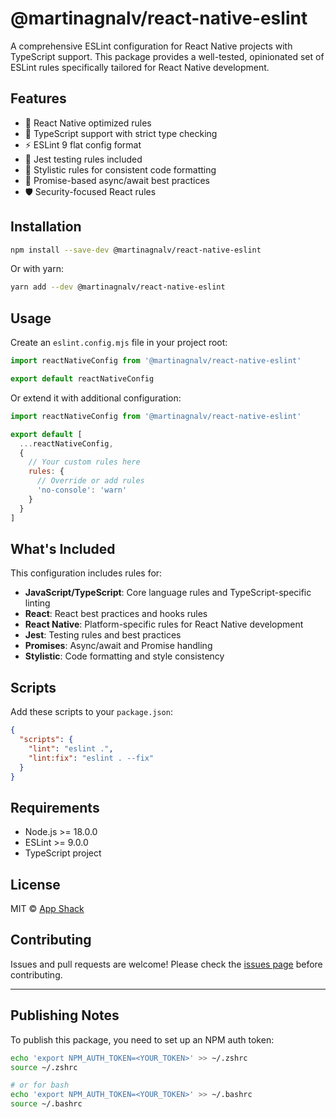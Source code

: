 # @martinagnalv/react-native-eslint

A comprehensive ESLint configuration for React Native projects with TypeScript support. This package provides a well-tested, opinionated set of ESLint rules specifically tailored for React Native development.

## Features

- 🚀 React Native optimized rules
- 📱 TypeScript support with strict type checking
- ⚡ ESLint 9 flat config format
- 🎯 Jest testing rules included
- 🎨 Stylistic rules for consistent code formatting
- 🔧 Promise-based async/await best practices
- 🛡️ Security-focused React rules

## Installation

```bash
npm install --save-dev @martinagnalv/react-native-eslint
```

Or with yarn:

```bash
yarn add --dev @martinagnalv/react-native-eslint
```

## Usage

Create an `eslint.config.mjs` file in your project root:

```javascript
import reactNativeConfig from '@martinagnalv/react-native-eslint'

export default reactNativeConfig
```

Or extend it with additional configuration:

```javascript
import reactNativeConfig from '@martinagnalv/react-native-eslint'

export default [
  ...reactNativeConfig,
  {
    // Your custom rules here
    rules: {
      // Override or add rules
      'no-console': 'warn'
    }
  }
]
```

## What's Included

This configuration includes rules for:

- **JavaScript/TypeScript**: Core language rules and TypeScript-specific linting
- **React**: React best practices and hooks rules  
- **React Native**: Platform-specific rules for React Native development
- **Jest**: Testing rules and best practices
- **Promises**: Async/await and Promise handling
- **Stylistic**: Code formatting and style consistency

## Scripts

Add these scripts to your `package.json`:

```json
{
  "scripts": {
    "lint": "eslint .",
    "lint:fix": "eslint . --fix"
  }
}
```

## Requirements

- Node.js >= 18.0.0
- ESLint >= 9.0.0
- TypeScript project

## License

MIT © [App Shack](https://github.com/app-shack)

## Contributing

Issues and pull requests are welcome! Please check the [issues page](https://github.com/app-shack/react-native-eslint/issues) before contributing.

---

## Publishing Notes

To publish this package, you need to set up an NPM auth token:

```sh
echo 'export NPM_AUTH_TOKEN=<YOUR_TOKEN>' >> ~/.zshrc
source ~/.zshrc

# or for bash
echo 'export NPM_AUTH_TOKEN=<YOUR_TOKEN>' >> ~/.bashrc
source ~/.bashrc
```